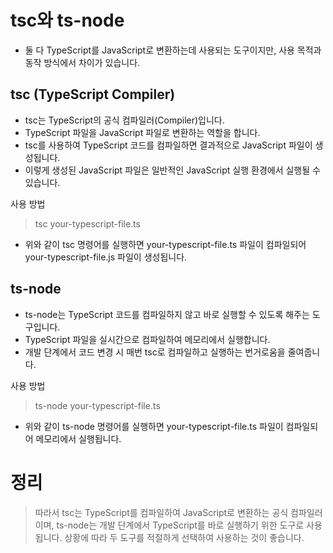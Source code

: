 # tsc와 ts-node
- 둘 다 TypeScript를 JavaScript로 변환하는데 사용되는 도구이지만, 사용 목적과 동작 방식에서 차이가 있습니다.

## tsc (TypeScript Compiler)
- tsc는 TypeScript의 공식 컴파일러(Compiler)입니다.
- TypeScript 파일을 JavaScript 파일로 변환하는 역할을 합니다.
- tsc를 사용하여 TypeScript 코드를 컴파일하면 결과적으로 JavaScript 파일이 생성됩니다. 
- 이렇게 생성된 JavaScript 파일은 일반적인 JavaScript 실행 환경에서 실행될 수 있습니다.

사용 방법
> tsc your-typescript-file.ts


- 위와 같이 tsc 명령어를 실행하면 your-typescript-file.ts 파일이 컴파일되어 your-typescript-file.js 파일이 생성됩니다.

## ts-node
- ts-node는 TypeScript 코드를 컴파일하지 않고 바로 실행할 수 있도록 해주는 도구입니다. 
- TypeScript 파일을 실시간으로 컴파일하여 메모리에서 실행합니다. 
- 개발 단계에서 코드 변경 시 매번 tsc로 컴파일하고 실행하는 번거로움을 줄여줍니다.
 
사용 방법
> ts-node your-typescript-file.ts

- 위와 같이 ts-node 명령어를 실행하면 your-typescript-file.ts 파일이 컴파일되어 메모리에서 실행됩니다.

# 정리
> 따라서 tsc는 TypeScript를 컴파일하여 JavaScript로 변환하는 공식 컴파일러이며, ts-node는 개발 단계에서 TypeScript를 바로 실행하기 위한 도구로 사용됩니다. 상황에 따라 두 도구를 적절하게 선택하여 사용하는 것이 좋습니다.